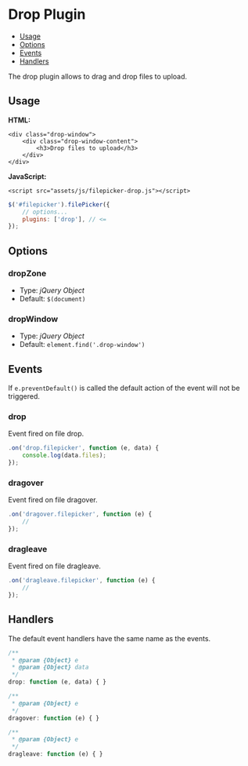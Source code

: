 # Drop Plugin

- [Usage](#usage)
- [Options](#options)
- [Events](#events)
- [Handlers](#handlers)

The drop plugin allows to drag and drop files to upload. 

## Usage

__HTML:__

```markup
<div class="drop-window">
    <div class="drop-window-content">
        <h3>Drop files to upload</h3>
    </div>
</div>
```

__JavaScript:__

```markup
<script src="assets/js/filepicker-drop.js"></script>
```

```javascript
$('#filepicker').filePicker({
    // options...
    plugins: ['drop'], // <= 
});
```

## Options

### dropZone

- Type: _jQuery Object_
- Default: `$(document)`

### dropWindow

- Type: _jQuery Object_
- Default: `element.find('.drop-window')`


## Events 

If `e.preventDefault()` is called the default action of the event will not be triggered.

### drop

Event fired on file drop.

```javascript
.on('drop.filepicker', function (e, data) {
    console.log(data.files);
});
```

### dragover

Event fired on file dragover.

```javascript
.on('dragover.filepicker', function (e) {
    //
});
```

### dragleave

Event fired on file dragleave.

```javascript
.on('dragleave.filepicker', function (e) {
    //
});
```

## Handlers

The default event handlers have the same name as the events.

```javascript
/**
 * @param {Object} e
 * @param {Object} data
 */
drop: function (e, data) { }

/**
 * @param {Object} e
 */
dragover: function (e) { }

/**
 * @param {Object} e
 */
dragleave: function (e) { }
```
